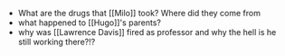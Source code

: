 - What are the drugs that [[Milo]] took? Where did they come from
- what happened to [[Hugo]]'s parents?
- why was [[Lawrence Davis]] fired as professor and why the hell is he still working there?!?